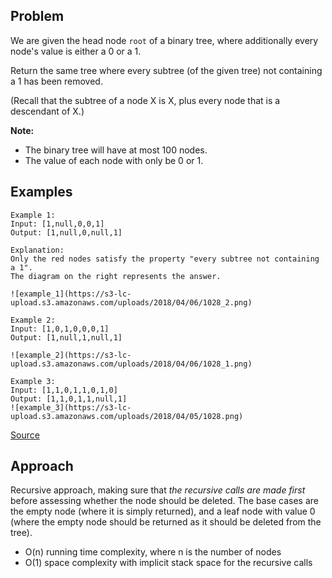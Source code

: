 ## Problem
We are given the head node `root` of a binary tree, where additionally every node's value is either a 0 or a 1.

Return the same tree where every subtree (of the given tree) not containing a 1 has been removed.

(Recall that the subtree of a node X is X, plus every node that is a descendant of X.)

**Note:**
* The binary tree will have at most 100 nodes.
* The value of each node with only be 0 or 1.

## Examples
```
Example 1:
Input: [1,null,0,0,1]
Output: [1,null,0,null,1]
 
Explanation: 
Only the red nodes satisfy the property "every subtree not containing a 1".
The diagram on the right represents the answer.

![example_1](https://s3-lc-upload.s3.amazonaws.com/uploads/2018/04/06/1028_2.png)
```
```
Example 2:
Input: [1,0,1,0,0,0,1]
Output: [1,null,1,null,1]

![example_2](https://s3-lc-upload.s3.amazonaws.com/uploads/2018/04/06/1028_1.png)
```
```
Example 3:
Input: [1,1,0,1,1,0,1,0]
Output: [1,1,0,1,1,null,1]
![example_3](https://s3-lc-upload.s3.amazonaws.com/uploads/2018/04/05/1028.png)
```

[Source](https://leetcode.com/problems/binary-tree-pruning/description/)

## Approach
Recursive approach, making sure that _the recursive calls are made first_ before assessing whether the node should be deleted. The base cases are the empty node (where it is simply returned), and a leaf node with value 0 (where the empty node should be returned as it should be deleted from the tree).

* O(n) running time complexity, where n is the number of nodes
* O(1) space complexity with implicit stack space for the recursive calls

